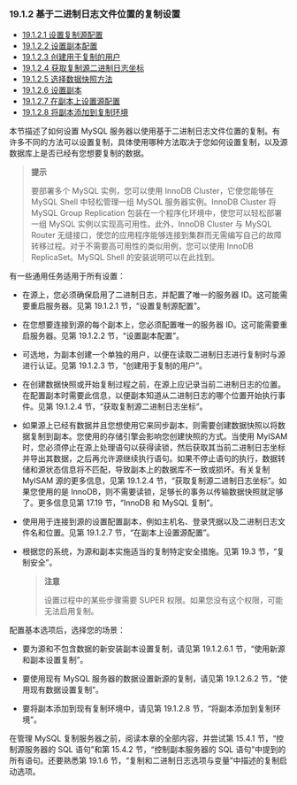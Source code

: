 ### 19.1.2 基于二进制日志文件位置的复制设置

- [19.1.2.1 设置复制源配置](./19.01.02.01.设置复制源配置.md)
- [19.1.2.2 设置副本配置](./19.01.02.02.设置副本配置.md)
- [19.1.2.3 创建用于复制的用户](./19.01.02.03.创建用于复制的用户.md)
- [19.1.2.4 获取复制源二进制日志坐标](./19.01.02.04.获取复制源二进制日志坐标.md)
- [19.1.2.5 选择数据快照方法](./19.01.02.05.选择数据快照方法.md)
- [19.1.2.6 设置副本](./19.01.02.06.设置副本.md)
- [19.1.2.7 在副本上设置源配置](./19.01.02.07.在副本上设置源配置.md)
- [19.1.2.8 将副本添加到复制环境](./19.01.02.08.将副本添加到复制环境.md)

本节描述了如何设置 MySQL 服务器以使用基于二进制日志文件位置的复制。有许多不同的方法可以设置复制，具体使用哪种方法取决于您如何设置复制，以及源数据库上是否已经有您想要复制的数据。

> **提示**
>
> 要部署多个 MySQL 实例，您可以使用 InnoDB Cluster，它使您能够在 MySQL Shell 中轻松管理一组 MySQL 服务器实例。InnoDB Cluster 将 MySQL Group Replication 包装在一个程序化环境中，使您可以轻松部署一组 MySQL 实例以实现高可用性。此外，InnoDB Cluster 与 MySQL Router 无缝接口，使您的应用程序能够连接到集群而无需编写自己的故障转移过程。对于不需要高可用性的类似用例，您可以使用 InnoDB ReplicaSet。MySQL Shell 的安装说明可以在此找到。

有一些通用任务适用于所有设置：

- 在源上，您必须确保启用了二进制日志，并配置了唯一的服务器 ID。这可能需要重启服务器。见第 19.1.2.1 节，“设置复制源配置”。

- 在您想要连接到源的每个副本上，您必须配置唯一的服务器 ID。这可能需要重启服务器。见第 19.1.2.2 节，“设置副本配置”。

- 可选地，为副本创建一个单独的用户，以便在读取二进制日志进行复制时与源进行认证。见第 19.1.2.3 节，“创建用于复制的用户”。

- 在创建数据快照或开始复制过程之前，在源上应记录当前二进制日志的位置。在配置副本时需要此信息，以便副本知道从二进制日志的哪个位置开始执行事件。见第 19.1.2.4 节，“获取复制源二进制日志坐标”。

- 如果源上已经有数据并且您想使用它来同步副本，则需要创建数据快照以将数据复制到副本。您使用的存储引擎会影响您创建快照的方式。当使用 MyISAM 时，您必须停止在源上处理语句以获得读锁，然后获取其当前二进制日志坐标并导出其数据，之后再允许源继续执行语句。如果不停止语句的执行，数据转储和源状态信息将不匹配，导致副本上的数据库不一致或损坏。有关复制 MyISAM 源的更多信息，见第 19.1.2.4 节，“获取复制源二进制日志坐标”。如果您使用的是 InnoDB，则不需要读锁，足够长的事务以传输数据快照就足够了。更多信息见第 17.19 节，“InnoDB 和 MySQL 复制”。

- 使用用于连接到源的设置配置副本，例如主机名、登录凭据以及二进制日志文件名和位置。见第 19.1.2.7 节，“在副本上设置源配置”。

- 根据您的系统，为源和副本实施适当的复制特定安全措施。见第 19.3 节，“复制安全”。

  > **注意**
  >
  > 设置过程中的某些步骤需要 SUPER 权限。如果您没有这个权限，可能无法启用复制。

配置基本选项后，选择您的场景：

- 要为源和不包含数据的新安装副本设置复制，请见第 19.1.2.6.1 节，“使用新源和副本设置复制”。

- 要使用现有 MySQL 服务器的数据设置新源的复制，请见第 19.1.2.6.2 节，“使用现有数据设置复制”。

- 要将副本添加到现有复制环境中，请见第 19.1.2.8 节，“将副本添加到复制环境”。


在管理 MySQL 复制服务器之前，阅读本章的全部内容，并尝试第 15.4.1 节，“控制源服务器的 SQL 语句”和第 15.4.2 节，“控制副本服务器的 SQL 语句”中提到的所有语句。还要熟悉第 19.1.6 节，“复制和二进制日志选项与变量”中描述的复制启动选项。